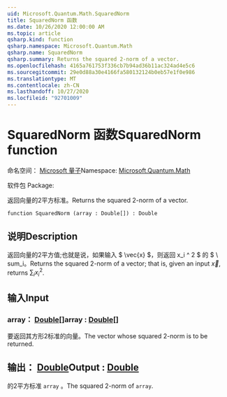 ```yaml
---
uid: Microsoft.Quantum.Math.SquaredNorm
title: SquaredNorm 函数
ms.date: 10/26/2020 12:00:00 AM
ms.topic: article
qsharp.kind: function
qsharp.namespace: Microsoft.Quantum.Math
qsharp.name: SquaredNorm
qsharp.summary: Returns the squared 2-norm of a vector.
ms.openlocfilehash: 4165a761753f336cb7b94ad36b11ac324ad4e5c6
ms.sourcegitcommit: 29e0d88a30e4166fa580132124b0eb57e1f0e986
ms.translationtype: MT
ms.contentlocale: zh-CN
ms.lasthandoff: 10/27/2020
ms.locfileid: "92701009"
---
```

# <a name="squarednorm-function"></a><span data-ttu-id="ffe99-102">SquaredNorm 函数</span><span class="sxs-lookup"><span data-stu-id="ffe99-102">SquaredNorm function</span></span>

<span data-ttu-id="ffe99-103">命名空间： [Microsoft 量子](xref:Microsoft.Quantum.Math)</span><span class="sxs-lookup"><span data-stu-id="ffe99-103">Namespace: [Microsoft.Quantum.Math](xref:Microsoft.Quantum.Math)</span></span>

<span data-ttu-id="ffe99-104">软件包 [](https://nuget.org/packages/)</span><span class="sxs-lookup"><span data-stu-id="ffe99-104">Package: [](https://nuget.org/packages/)</span></span>


<span data-ttu-id="ffe99-105">返回向量的2平方标准。</span><span class="sxs-lookup"><span data-stu-id="ffe99-105">Returns the squared 2-norm of a vector.</span></span>

```qsharp
function SquaredNorm (array : Double[]) : Double
```


## <a name="description"></a><span data-ttu-id="ffe99-106">说明</span><span class="sxs-lookup"><span data-stu-id="ffe99-106">Description</span></span>

<span data-ttu-id="ffe99-107">返回向量的2平方值;也就是说，如果输入 $ \vec{x} $，则返回 x_i ^ 2 $ 的 $ \ sum_i。</span><span class="sxs-lookup"><span data-stu-id="ffe99-107">Returns the squared 2-norm of a vector; that is, given an input $\vec{x}$, returns $\sum_i x_i^2$.</span></span>

## <a name="input"></a><span data-ttu-id="ffe99-108">输入</span><span class="sxs-lookup"><span data-stu-id="ffe99-108">Input</span></span>

### <a name="array--double"></a><span data-ttu-id="ffe99-109">array： [Double](xref:microsoft.quantum.lang-ref.double)[]</span><span class="sxs-lookup"><span data-stu-id="ffe99-109">array : [Double](xref:microsoft.quantum.lang-ref.double)[]</span></span>

<span data-ttu-id="ffe99-110">要返回其方形2标准的向量。</span><span class="sxs-lookup"><span data-stu-id="ffe99-110">The vector whose squared 2-norm is to be returned.</span></span>



## <a name="output--double"></a><span data-ttu-id="ffe99-111">输出： [Double](xref:microsoft.quantum.lang-ref.double)</span><span class="sxs-lookup"><span data-stu-id="ffe99-111">Output : [Double](xref:microsoft.quantum.lang-ref.double)</span></span>

<span data-ttu-id="ffe99-112">的2平方标准 `array` 。</span><span class="sxs-lookup"><span data-stu-id="ffe99-112">The squared 2-norm of `array`.</span></span>